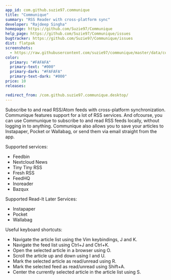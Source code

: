 ```yaml
---
app_id: com.github.suzie97.communique
title: "Communique"
summary: "RSS Reader with cross-platform sync"
developer: "Rajdeep Singha"
homepage: https://github.com/Suzie97/Communique
help_page: https://github.com/Suzie97/Communique/issues
bugtracker: https://github.com/Suzie97/Communique/issues
dist: flatpak
screenshots:
  - https://raw.githubusercontent.com/suzie97/communique/master/data/communique-light-screenshot.png
color:
  primary: "#FAFAFA"
  primary-text: "#000"
  primary-dark: "#FAFAFA"
  primary-text-dark: "#000"
price: 10
releases:

redirect_from: /com.github.suzie97.communique.desktop/
---
```


<p>Subscribe to and read RSS/Atom feeds with cross-platform synchronization. Communique features support for a lot of RSS services. And ofcourse, you can use Communique to subscribe to and read RSS feeds locally, without logging in to anything. Communique also allows you to save your articles to Instapaper, Pocket or Wallabag, or send them via email straight from the app.</p>
<p>Supported services:</p>
<ul>
<li>Feedbin</li>
<li>Nextcloud News</li>
<li>Tiny Tiny RSS</li>
<li>Fresh RSS</li>
<li>FeedHQ</li>
<li>Inoreader</li>
<li>Bazqux</li>
</ul>
<p>Supported Read-It Later Services:</p>
<ul>
<li>Instapaper</li>
<li>Pocket</li>
<li>Wallabag</li>
</ul>
<p>Useful keyboard shortcuts:</p>
<ul>
<li>Navigate the article list using the Vim keybindings, J and K.</li>
<li>Navigate the feed list using Ctrl+J and Ctrl+K.</li>
<li>Open the selected article in a browser using O.</li>
<li>Scroll the article up and down using I and U.</li>
<li>Mark the selected article as read/unread using R.</li>
<li>Mark the selected feed as read/unread using Shift+A.</li>
<li>Center the currently selected article in the article list using S.</li>
</ul>